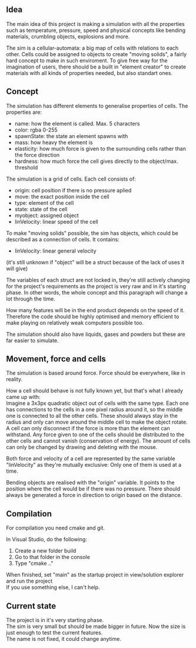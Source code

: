 ## Idea

The main idea of this project is making a simulation with all the properties such as temperature, pressure, speed
and physical concepts like bending materials, crumbling objects, explosions and more.

The sim is a cellular-automata: a big map of cells with relations to each other.
Cells could be assigned to objects to create "moving solids", a fairly hard concept to make in such enviroment.
To give free way for the imagination of users,
there should be a built in "element creator" to create materials with all kinds of properties needed, but also standart ones.


## Concept

The simulation has different elements to generalise properties of cells. The properties are:
- name: how the element is called. Max. 5 characters
- color: rgba 0-255
- spawnState: the state an element spawns with
- mass: how heavy the element is
- elasticity: how much force is given to the surrounding cells rather than the force direction
- hardness: how much force the cell gives directly to the object/max. threshold

The simulation is a grid of cells. Each cell consists of:
- origin: cell position if there is no pressure aplied
- move: the exact position inside the cell
- type: element of the cell
- state: state of the cell
- myobject: assigned object
- linVelocity: linear speed of the cell

To make "moving solids" possible, the sim has objects, which could be described as a connection of cells. It contains:
- linVelocity: linear general velocity

(it's still unknown if "object" will be a struct because of the lack of uses it will give)

The variables of each struct are not locked in,
they're still actively changing for the project's requirements as the project is very raw and in it's starting phase.
In other words, the whole concept and this paragraph will change a lot through the time.

How many features will be in the end product depends on the speed of it.
Therefore the code should be highly optimised and memory efficient to make playing on relatively weak computers possible too.

The simulation should also have liquids, gases and powders but these are far easier to simulate.


## Movement, force and cells

The simulation is based around force. Force should be everywhere, like in reality.

How a cell should behave is not fully known yet, but that's what I already came up with:\
Imagine a 3x3px quadratic object out of cells with the same type.
Each one has connections to the cells in a one pixel radius around it, so the middle one is connected to all the other cells.
These should always stay in the radius and only can move around the middle cell to make the object rotate.
A cell can only disconnect if the force is more than the element can withstand.
Any force given to one of the cells should be distributed to the other cells and cannot vanish (conservation of energy).
The amount of cells can only be changed by drawing and deleting with the mouse.

Both force and velocity of a cell are represented by the same variable "linVelocity" as they're mutually exclusive:
Only one of them is used at a time.

Bending objects are realised with the "origin" variable. It points to the position where the cell would be if there was no pressure.
There should always be generated a force in direction to origin based on the distance.


## Compilation

For compilation you need cmake and git.

In Visual Studio, do the following:
1. Create a new folder build
2. Go to that folder in the console
3. Type "cmake .."

When finished, set "main" as the startup project in view/solution explorer and run the project\
If you use something else, I can't help.


## Current state

The project is in it's very starting phase.\
The sim is very small but should be made bigger in future. Now the size is just enough to test the current features.\
The name is not fixed, it could change anytime.